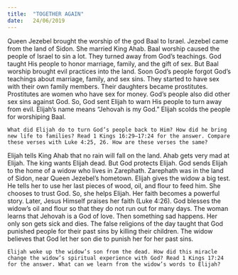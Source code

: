 ```yaml
---
title:  "TOGETHER AGAIN"
date:   24/06/2019
---
```


Queen Jezebel brought the worship of the god Baal to Israel. Jezebel came from the land of Sidon. She married King Ahab. Baal worship caused the people of Israel to sin a lot. They turned away from God’s teachings. God taught His people to honor marriage, family, and the gift of sex. But Baal worship brought evil practices into the land. Soon God’s people forgot God’s teachings about marriage, family, and sex sins. They started to have sex with their own family members. Their daughters became prostitutes. Prostitutes are women who have sex for money. God’s people also did other sex sins against God. So, God sent Elijah to warn His people to turn away from evil. Elijah’s name means “Jehovah is my God.” Elijah scolds the people for worshiping Baal.

`What did Elijah do to turn God’s people back to Him? How did he bring new life to families? Read 1 Kings 16:29–17:24 for the answer. Compare these verses with Luke 4:25, 26. How are these verses the same?`

Elijah tells King Ahab that no rain will fall on the land. Ahab gets very mad at Elijah. The king wants Elijah dead. But God protects Elijah. God sends Elijah to the home of a widow who lives in Zarephath. Zarephath was in the land of Sidon, near Queen Jezebel’s hometown. Elijah gives the widow a big test. He tells her to use her last pieces of wood, oil, and flour to feed him. She chooses to trust God. So, she helps Elijah. Her faith becomes a powerful story. Later, Jesus Himself praises her faith (Luke 4:26). God blesses the widow’s oil and flour so that they do not run out for many days. The woman learns that Jehovah is a God of love. Then something sad happens. Her only son gets sick and dies. The false religions of the day taught that God punished people for their past sins by killing their children. The widow believes that God let her son die to punish her for her past sins.

`Elijah woke up the widow’s son from the dead. How did this miracle change the widow’s spiritual experience with God? Read 1 Kings 17:24 for the answer. What can we learn from the widow’s words to Elijah?`